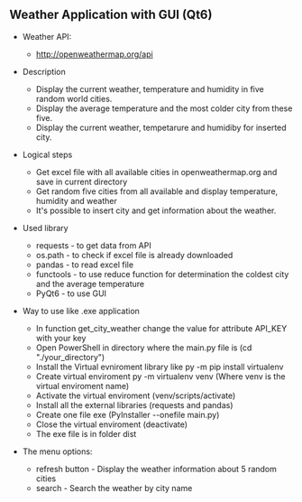 ## Weather Application with GUI (Qt6)

* Weather API:
    * http://openweathermap.org/api
	
* Description
    * Display the current weather, temperature and humidity in five random world cities.
    * Display the average temperature and the most colder city from these five.
    * Display the current weather, tempetarure and humidiby for inserted city. 

* Logical steps
    * Get excel file with all available cities in openweathermap.org and save in current directory
    * Get random five cities from all available and display temperature, humidity and weather
    * It's possible to insert city and get information about the weather.

* Used library
    * requests - to get data from API
    * os.path - to check if excel file is already downloaded
    * pandas - to read excel file 
    * functools - to use reduce function for determination the coldest city and the average temperature
    * PyQt6 - to use GUI

* Way to use like .exe application
    * In function get_city_weather change the value for attribute API_KEY with your key
    * Open PowerShell in directory where the main.py file is (cd "./your_directory")
	* Install the Virtual evniroment library like py -m pip install virtualenv
	* Create virtual enviroment py -m virtualenv venv (Where venv is the virtual enviroment name)
	* Activate the virtual enviroment (venv/scripts/activate)
	* Install all the external libraries (requests and pandas)
	* Create one file exe (PyInstaller --onefile main.py)
	* Close the virtual enviroment (deactivate)
	* The exe file is in folder dist
	
* The menu options:
	* refresh button - Display the weather information about 5 random cities
    * search - Search the weather by city name

	